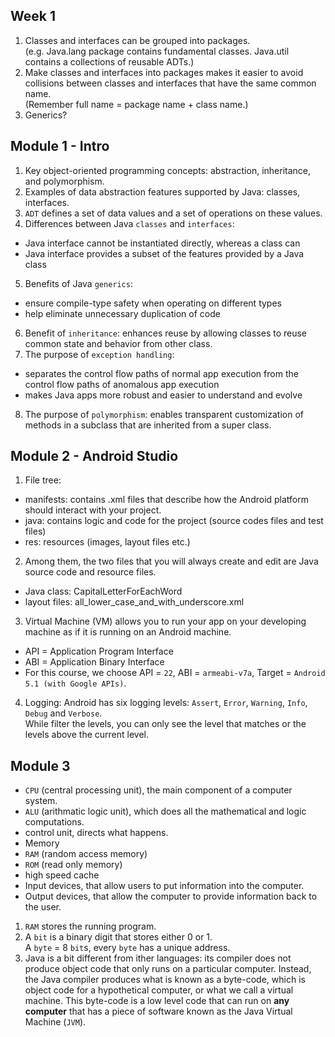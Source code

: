 ## Week 1 
1. Classes and interfaces can be grouped into packages.    
 (e.g. Java.lang package contains fundamental classes. Java.util contains a collections of reusable ADTs.)
2. Make classes and interfaces into packages makes it easier to avoid collisions between classes and interfaces that have the same common name.    
 (Remember full name = package name + class name.)
3. Generics?

## Module 1 - Intro
1. Key object-oriented programming concepts: abstraction, inheritance, and polymorphism.
2. Examples of data abstraction features supported by Java: classes, interfaces.
3. `ADT` defines a set of data values and a set of operations on these values.
4. Differences between Java `classes` and `interfaces`: 
 * Java interface cannot be instantiated directly, whereas a class can
 * Java interface provides a subset of the features provided by a Java class
5. Benefits of Java `generics`:
 * ensure compile-type safety when operating on different types
 * help eliminate unnecessary duplication of code
6. Benefit of `inheritance`: enhances reuse by allowing classes to reuse common state and behavior from other class.
7. The purpose of `exception handling`: 
 * separates the control flow paths of normal app execution from the control flow paths of anomalous app execution
 * makes Java apps more robust and easier to understand and evolve
8. The purpose of `polymorphism`: enables transparent customization of methods in a subclass that are inherited from a super class.

## Module 2 - Android Studio
1. File tree:
 * manifests: contains .xml files that describe how the Android platform should interact with your project.
 * java: contains logic and code for the project (source codes files and test files)
 * res: resources (images, layout files etc.)
2. Among them, the two files that you will always create and edit are Java source code and resource files.
 * Java class: CapitalLetterForEachWord
 * layout files: all_lower_case_and_with_underscore.xml
3. Virtual Machine (VM) allows you to run your app on your developing machine as if it is running on an Android machine.
 * API = Application Program Interface
 * ABI = Application Binary Interface
 * For this course, we choose API = `22`, ABI = `armeabi-v7a`, Target = `Android 5.1 (with Google APIs)`.
4. Logging:
 Android has six logging levels: `Assert`, `Error`, `Warning`, `Info`, `Debug` and `Verbose`.    
 While filter the levels, you can only see the level that matches or the levels above the current level.

## Module 3
- `CPU` (central processing unit), the main component of a computer system.
 - `ALU` (arithmatic logic unit), which does all the mathematical and logic computations. 
 - control unit, directs what happens.
- Memory
 - `RAM` (random access memory)
 - `ROM` (read only memory)
 - high speed cache
- Input devices, that allow users to put information into the computer.
- Output devices, that allow the computer to provide information back to the user.

1. `RAM` stores the running program.
2. A `bit` is a binary digit that stores either 0 or 1.    
 A `byte` = 8 `bit`s, every `byte` has a unique address.
3. Java is a bit different from ither languages: its compiler does not produce object code that only runs on a particular computer. Instead, the Java compiler produces what is known as a byte-code, which is object code for a hypothetical computer, or what we call a virtual machine. This byte-code is a low level code that can run on **any computer** that has a piece of software known as the Java Virtual Machine (`JVM`). 
